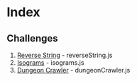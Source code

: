 # Index

## Challenges

1. [Reverse String](https://www.codewars.com/kata/5259b20d6021e9e14c0010d4/train/javascript) - reverseString.js
2. [Isograms](https://www.codewars.com/kata/54ba84be607a92aa900000f1/train/javascript) - isograms.js
3. [Dungeon Crawler](https://www.codewars.com/kata/55f74a7433feba03680000c5/train/javascript) -  dungeonCrawler.js

